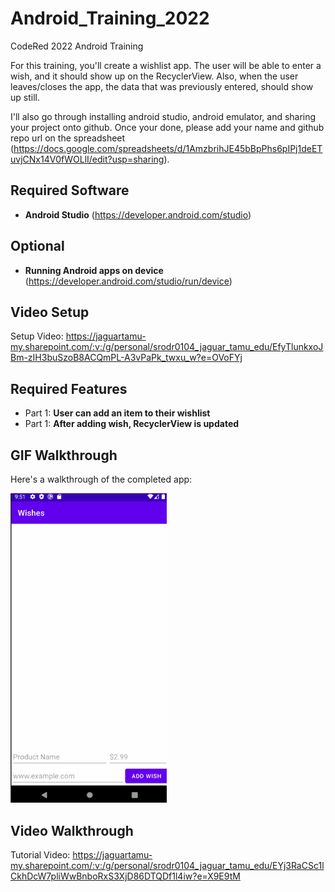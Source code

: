# Android_Training_2022
CodeRed 2022 Android Training

For this training, you'll create a wishlist app. The user will be able to enter a wish, and it should show up on the RecyclerView. Also, when the user leaves/closes the app, the data that was previously entered, should show up still.

I'll also go through installing android studio, android emulator, and sharing your project onto github. Once your done, please add your name and github repo url on the spreadsheet (https://docs.google.com/spreadsheets/d/1AmzbrihJE45bBpPhs6pIPj1deETuvjCNx14V0fWOLlI/edit?usp=sharing).

## Required Software
- **Android Studio** (https://developer.android.com/studio)

## Optional
- **Running Android apps on device** (https://developer.android.com/studio/run/device)

## Video Setup

Setup Video:
https://jaguartamu-my.sharepoint.com/:v:/g/personal/srodr0104_jaguar_tamu_edu/EfyTlunkxoJBm-zIH3buSzoB8ACQmPL-A3vPaPk_twxu_w?e=OVoFYj

## Required Features

- Part 1: **User can add an item to their wishlist**
- Part 1: **After adding wish, RecyclerView is updated**

## GIF Walkthrough

Here's a walkthrough of the completed app:

<img src="/walkthrough.gif" width=250><br>

## Video Walkthrough

Tutorial Video:
https://jaguartamu-my.sharepoint.com/:v:/g/personal/srodr0104_jaguar_tamu_edu/EYj3RaCSc1lCkhDcW7pliWwBnboRxS3XjD86DTQDf1l4iw?e=X9E9tM
